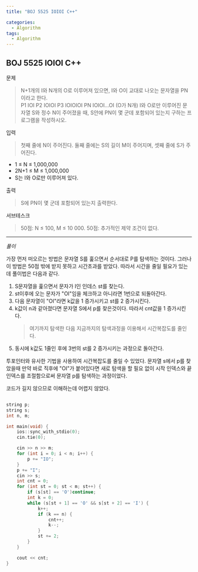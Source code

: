 ```yaml
---
title: "BOJ 5525 IOIOI C++"

categories:
  - Algorithm
tags:
  - Algorithm
---
```


## BOJ 5525 IOIOI C++

문제

> N+1개의 I와 N개의 O로 이루어져 있으면, I와 O이 교대로 나오는 문자열을 PN이라고 한다.  
> P1 IOI
> P2 IOIOI
> P3 IOIOIOI
> PN IOIOI...OI (O가 N개)
> I와 O로만 이루어진 문자열 S와 정수 N이 주어졌을 때, S안에 PN이 몇 군데 포함되어 있는지 구하는 프로그램을 작성하시오.

입력

> 첫째 줄에 N이 주어진다. 둘째 줄에는 S의 길이 M이 주어지며, 셋째 줄에 S가 주어진다.

- 1 ≤ N ≤ 1,000,000
- 2N+1 ≤ M ≤ 1,000,000
- S는 I와 O로만 이루어져 있다.

출력

> S에 PN이 몇 군데 포함되어 있는지 출력한다.

서브테스크

> 50점: N ≤ 100, M ≤ 10 000.
> 50점: 추가적인 제약 조건이 없다.

---

_풀이_

가장 먼저 떠오르는 방법은 문자열 S를 훑으면서 순서대로 P를 탐색하는 것이다.
그러나 이 방법은 50점 밖에 받지 못하고 시간초과를 받았다.
따라서 시간을 줄일 필요가 있는데 풀이법은 다음과 같다.

1. S문자열을 훑으면서 문자가 I인 인데스 st를 찾는다.
2. st이후에 오는 문자가 "OI"임을 체크하고 아니라면 1번으로 되돌아간다.
3. 다음 문자열이 "OI"라면 k값을 1 증가시키고 st를 2 증가시킨다.
4. k값이 n과 같아졌다면 문자열 S에서 p를 찾은것이다. 따라서 cnt값을 1 증가시킨다.
   > 여기까지 탐색한 다음 지금까지의 탐색과정을 이용해서 시간복잡도를 줄인다.
5. 동시에 k값도 1줄인 후에 3번의 st를 2 증가시키는 과정으로 돌아간다.

투포인터와 유사한 기법을 사용하여 시간복잡도를 줄일 수 있었다.
문자열 s에서 p를 찾았을때 만약 바로 직후에 "OI"가 붙어있다면 새로 탐색을 할 필요 없이 시작 인덱스와 끝 인덱스를 조절함으로써 문자열 p를 탐색하는 과정이었다.

코드가 길지 않으므로 이해하는데 어렵지 않았다.

```c++

string p;
string s;
int n, m;

int main(void) {
    ios::sync_with_stdio(0);
    cin.tie(0);

    cin >> n >> m;
    for (int i = 0; i < n; i++) {
        p += "IO";
    }
    p += "I";
    cin >> s;
    int cnt = 0;
    for (int st = 0; st < m; st++) {
        if (s[st] == 'O')continue;
        int k = 0;
        while (s[st + 1] == 'O' && s[st + 2] == 'I') {
            k++;
            if (k == n) {
                cnt++;
                k--;
            }
            st += 2;
        }
    }

    cout << cnt;
}

```
